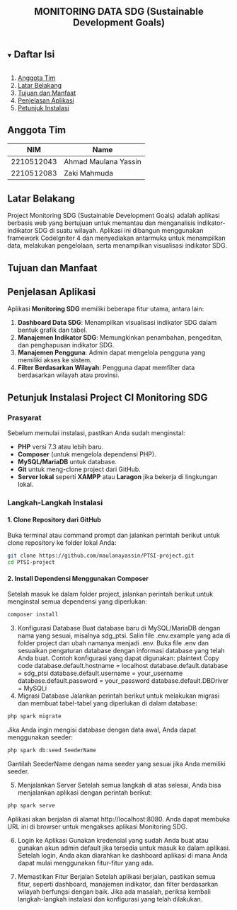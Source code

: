 <p align="center">
  <h2 align="center">
    MONITORING DATA SDG (Sustainable Development Goals)
  </h2>
</p>

<!-- Daftar Isi -->
<details open="open">
  <summary><h2 style="display: inline-block">Daftar Isi</h2></summary>
  <ol>
    <li><a href="#anggota-tim">Anggota Tim</a></li>
    <li><a href="#latar-belakang">Latar Belakang</a></li>
    <li><a href="#tujuan-dan-manfaat">Tujuan dan Manfaat</a></li>
    <li><a href="#penjelasan-aplikasi">Penjelasan Aplikasi</a></li>
    <li><a href="#petunjuk-instalasi-project-ci-monitoring-sdg">Petunjuk Instalasi</a></li> 
  </ol>
</details>

## Anggota Tim
| NIM           | Name                     |
| ------------- |--------------------------|
| 2210512043    | Ahmad Maulana Yassin     |
| 2210512083    | Zaki Mahmuda             |

<!-- Latar Belakang -->
## Latar Belakang
Project Monitoring SDG (Sustainable Development Goals) adalah aplikasi berbasis web yang bertujuan untuk memantau dan menganalisis indikator-indikator SDG di suatu wilayah. Aplikasi ini dibangun menggunakan framework CodeIgniter 4 dan menyediakan antarmuka untuk menampilkan data, melakukan pengelolaan, serta menampilkan visualisasi indikator SDG.

<!-- Tujuan dan Manfaat -->
## Tujuan dan Manfaat


<!-- Penjelasan Aplikasi -->
## Penjelasan Aplikasi

Aplikasi **Monitoring SDG** memiliki beberapa fitur utama, antara lain:
1. **Dashboard Data SDG**: Menampilkan visualisasi indikator SDG dalam bentuk grafik dan tabel.
2. **Manajemen Indikator SDG**: Memungkinkan penambahan, pengeditan, dan penghapusan indikator SDG.
3. **Manajemen Pengguna**: Admin dapat mengelola pengguna yang memiliki akses ke sistem.
4. **Filter Berdasarkan Wilayah**: Pengguna dapat memfilter data berdasarkan wilayah atau provinsi.

<!-- Petunjuk Instalasi Project CI Monitoring SDG -->
## Petunjuk Instalasi Project CI Monitoring SDG
### Prasyarat
Sebelum memulai instalasi, pastikan Anda sudah menginstal:
- **PHP** versi 7.3 atau lebih baru.
- **Composer** (untuk mengelola dependensi PHP).
- **MySQL/MariaDB** untuk database.
- **Git** untuk meng-clone project dari GitHub.
- **Server lokal** seperti **XAMPP** atau **Laragon** jika bekerja di lingkungan lokal.

### Langkah-Langkah Instalasi

#### 1. Clone Repository dari GitHub
Buka terminal atau command prompt dan jalankan perintah berikut untuk clone repository ke folder lokal Anda:

```bash
git clone https://github.com/maulanayassin/PTSI-project.git
cd PTSI-project
```

#### 2. Install Dependensi Menggunakan Composer
Setelah masuk ke dalam folder project, jalankan perintah berikut untuk menginstal semua dependensi yang diperlukan:
```bash
composer install
```
3. Konfigurasi Database
Buat database baru di MySQL/MariaDB dengan nama yang sesuai, misalnya sdg_ptsi.
Salin file .env.example yang ada di folder project dan ubah namanya menjadi .env.
Buka file .env dan sesuaikan pengaturan database dengan informasi database yang telah Anda buat. Contoh konfigurasi yang dapat digunakan:
plaintext
Copy code
database.default.hostname = localhost
database.default.database = sdg_ptsi
database.default.username = your_username
database.default.password = your_password
database.default.DBDriver = MySQLi
4. Migrasi Database
Jalankan perintah berikut untuk melakukan migrasi dan membuat tabel-tabel yang diperlukan di dalam database:

```bash
php spark migrate
```
Jika Anda ingin mengisi database dengan data awal, Anda dapat menggunakan seeder:

```bash
php spark db:seed SeederName
```
Gantilah SeederName dengan nama seeder yang sesuai jika Anda memiliki seeder.

5. Menjalankan Server
Setelah semua langkah di atas selesai, Anda bisa menjalankan aplikasi dengan perintah berikut:

```bash
php spark serve
```
Aplikasi akan berjalan di alamat http://localhost:8080. Anda dapat membuka URL ini di browser untuk mengakses aplikasi Monitoring SDG.

6. Login ke Aplikasi
Gunakan kredensial yang sudah Anda buat atau gunakan akun admin default jika tersedia untuk masuk ke dalam aplikasi. Setelah login, Anda akan diarahkan ke dashboard aplikasi di mana Anda dapat mulai menggunakan fitur-fitur yang ada.

7. Memastikan Fitur Berjalan
Setelah aplikasi berjalan, pastikan semua fitur, seperti dashboard, manajemen indikator, dan filter berdasarkan wilayah berfungsi dengan baik. Jika ada masalah, periksa kembali langkah-langkah instalasi dan konfigurasi yang telah dilakukan.